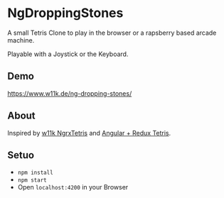 # NgDroppingStones
A small Tetris Clone to play in the browser or a rapsberry based arcade machine.

Playable with a Joystick or the Keyboard.

## Demo

https://www.w11k.de/ng-dropping-stones/

## About

Inspired by [w11k NgrxTetris](https://github.com/w11k/ngrx-tetris) 
and [Angular + Redux Tetris](https://github.com/DavidBanksNZ/ng-tetris).

## Setuo

* `npm install`
* `npm start`
* Open `localhost:4200` in your Browser

